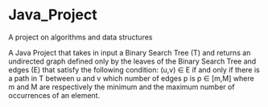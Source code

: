 # Java_Project
A project on algorithms and data structures 

A Java Project that takes in input a Binary Search Tree (T) and returns an undirected graph defined only by the leaves of the
Binary Search Tree and edges (E) that satisfy the following condition: 
  (u,v) ∈ E if and only if there is a path in T between u and v which number of edges p is
  p ∈ [m,M] where m and M are respectively the minimum and the maximum number of occurrences of an element.
